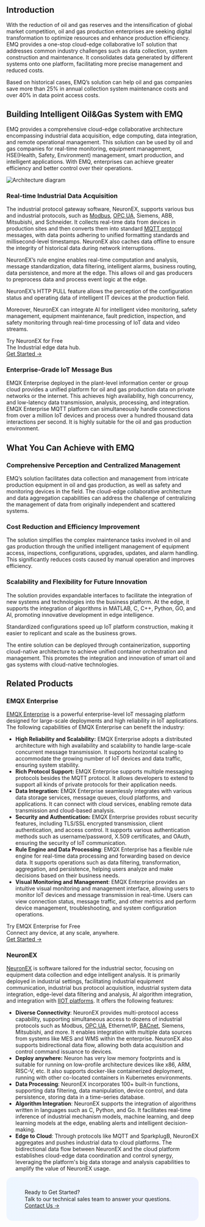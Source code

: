 ## Introduction

With the reduction of oil and gas reserves and the intensification of global market competition, oil and gas production enterprises are seeking digital transformation to optimize resources and enhance production efficiency. EMQ provides a one-stop cloud-edge collaborative IoT solution that addresses common industry challenges such as data collection, system construction and maintenance. It consolidates data generated by different systems onto one platform, facilitating more precise management and reduced costs.

Based on historical cases, EMQ’s solution can help oil and gas companies save more than 25% in annual collection system maintenance costs and over 40% in data point access costs.

## Building Intelligent Oil&Gas System with EMQ

EMQ provides a comprehensive cloud-edge collaborative architecture encompassing industrial data acquisition, edge computing, data integration, and remote operational management. This solution can be used by oil and gas companies for real-time monitoring, equipment management, HSE(Health, Safety, Environment) management, smart production, and intelligent applications. With EMQ, enterprises can achieve greater efficiency and better control over their operations.

![Architecture diagram](https://assets.emqx.com/images/a3788c3a294a9582e46a5f4d710218bf.png)

### Real-time Industrial Data Acquisition

The industrial protocol gateway software, NeuronEX, supports various bus and industrial protocols, such as [Modbus](https://www.emqx.com/en/blog/modbus-protocol-the-grandfather-of-iot-communication), [OPC UA](https://www.emqx.com/en/blog/opc-ua-protocol), Siemens, ABB, Mitsubishi, and Schneider. It collects real-time data from devices in production sites and then converts them into standard [MQTT protocol](https://www.emqx.com/en/blog/the-easiest-guide-to-getting-started-with-mqtt) messages, with data points adhering to unified formatting standards and millisecond-level timestamps. NeuronEX also caches data offline to ensure the integrity of historical data during network interruptions.

NeuronEX’s rule engine enables real-time computation and analysis, message standardization, data filtering, intelligent alarms, business routing, data persistence, and more at the edge. This allows oil and gas producers to preprocess data and process event logic at the edge. 

NeuronEX’s HTTP PULL feature allows the perception of the configuration status and operating data of intelligent IT devices at the production field.

Moreover, NeuronEX can integrate AI  for intelligent video monitoring, safety management, equipment maintenance, fault prediction, inspection, and safety monitoring through real-time processing of IoT data and video streams.

<section class="promotion">
    <div>
        Try NeuronEX for Free
             <div class="is-size-14 is-text-normal has-text-weight-normal">The Industrial edge data hub.</div>
    </div>
    <a href="https://www.emqx.com/en/try?product=neuronex" class="button is-gradient px-5">Get Started →</a>
</section>

### Enterprise-Grade IoT Message Bus

EMQX Enterprise deployed in the plant-level information center or group cloud provides a unified platform for oil and gas production data on private networks or the internet. This achieves high availability, high concurrency, and low-latency data transmission, analysis, processing, and integration. EMQX Enterprise MQTT platform can simultaneously handle connections from over a million IoT devices and process over a hundred thousand data interactions per second. It is highly suitable for the oil and gas production environment.

## What You Can Achieve with EMQ

### Comprehensive Perception and Centralized Management

EMQ’s solution facilitates data collection and management from intricate production equipment in oil and gas production, as well as safety and monitoring devices in the field. The cloud-edge collaborative architecture and data aggregation capabilities can address the challenge of centralizing the management of data from originally independent and scattered systems.

### Cost Reduction and Efficiency Improvement

The solution simplifies the complex maintenance tasks involved in oil and gas production through the unified intelligent management of equipment access, inspections, configurations, upgrades, updates, and alarm handling. This significantly reduces costs caused by manual operation and improves efficiency.

### Scalability and Flexibility for Future Innovation

The solution provides expandable interfaces to facilitate the integration of new systems and technologies into the business platform. At the edge, it supports the integration of algorithms in MATLAB, C, C++, Python, GO, and AI, promoting innovative development in edge intelligence.

Standardized configurations speed up IoT platform construction, making it easier to replicant and scale as the business grows.

The entire solution can be deployed through containerization, supporting cloud-native architecture to achieve unified container orchestration and management. This promotes the integration and innovation of smart oil and gas systems with cloud-native technologies.

## Related Products

### EMQX Enterprise

[EMQX Enterprise](https://www.emqx.com/en/products/emqx) is a powerful enterprise-level IoT messaging platform designed for large-scale deployments and high reliability in IoT applications. The following capabilities of EMQX Enterprise can benefit the industry:

- **High Reliability and Scalability:** EMQX Enterprise adopts a distributed architecture with high availability and scalability to handle large-scale concurrent message transmission. It supports horizontal scaling to accommodate the growing number of IoT devices and data traffic, ensuring system stability.
- **Rich Protocol Support:** EMQX Enterprise supports multiple messaging protocols besides the MQTT protocol. It allows developers to extend to support all kinds of private protocols for their application needs.
- **Data Integration:** EMQX Enterprise seamlessly integrates with various data storage services, message queues, cloud platforms, and applications. It can connect with cloud services, enabling remote data transmission and cloud-based analysis.
- **Security and Authentication:** EMQX Enterprise provides robust security features, including TLS/SSL encrypted transmission, client authentication, and access control. It supports various authentication methods such as username/password, X.509 certificates, and OAuth, ensuring the security of IoT communication.
- **Rule Engine and Data Processing**: EMQX Enterprise has a flexible rule engine for real-time data processing and forwarding based on device data. It supports operations such as data filtering, transformation, aggregation, and persistence, helping users analyze and make decisions based on their business needs.
- **Visual Monitoring and Management**: EMQX Enterprise provides an intuitive visual monitoring and management interface, allowing users to monitor IoT devices and message transmission in real-time. Users can view connection status, message traffic, and other metrics and perform device management, troubleshooting, and system configuration operations.

<section class="promotion">
    <div>
        Try EMQX Enterprise for Free
      <div class="is-size-14 is-text-normal has-text-weight-normal">Connect any device, at any scale, anywhere.</div>
    </div>
    <a href="https://www.emqx.com/en/try?product=enterprise" class="button is-gradient px-5">Get Started →</a>
</section>

### NeuronEX

[NeuronEX](https://www.emqx.com/en/products/neuronex) is software tailored for the industrial sector, focusing on equipment data collection and edge intelligent analysis. It is primarily deployed in industrial settings, facilitating industrial equipment communication, industrial bus protocol acquisition, industrial system data integration, edge-level data filtering and analysis, AI algorithm integration, and integration with [IIOT platforms](https://www.emqx.com/en/blog/iiot-platform-key-components-and-5-notable-solutions). It offers the following features:

- **Diverse Connectivity**: NeuronEX provides multi-protocol access capability, supporting simultaneous access to dozens of industrial protocols such as Modbus, [OPC UA](https://www.emqx.com/en/blog/opc-ua-protocol), Ethernet/IP, [BACnet](https://www.emqx.com/en/blog/bacnet-protocol-basic-concepts-structure-obejct-model-explained), Siemens, Mitsubishi, and more. It enables integration with multiple data sources from systems like MES and WMS within the enterprise. NeuronEX also supports bidirectional data flow, allowing both data acquisition and control command issuance to devices.
- **Deploy anywhere:** Neuron has very low memory footprints and is suitable for running on low-profile architecture devices like x86, ARM, RISC-V, etc. It also supports docker-like containerized deployment, running with other co-located containers in Kubernetes environments.
- **Data Processing**: NeuronEX incorporates 100+ built-in functions, supporting data filtering, data manipulation, device control, and data persistence, storing data in a time-series database.
- **Algorithm Integration**: NeuronEX supports the integration of algorithms written in languages such as C, Python, and Go. It facilitates real-time inference of industrial mechanism models, machine learning, and deep learning models at the edge, enabling alerts and intelligent decision-making.
- **Edge to Cloud**: Through protocols like MQTT and SparkplugB, NeuronEX aggregates and pushes industrial data to cloud platforms. The bidirectional data flow between NeuronEX and the cloud platform establishes cloud-edge data coordination and control synergy, leveraging the platform's big data storage and analysis capabilities to amplify the value of NeuronEX usage.


<section
  class="promotion-pdf"
  style="border-radius: 16px; background: linear-gradient(102deg, #edf6ff 1.81%, #eff2ff 97.99%); padding: 32px 48px;"
>
  <div>
    <div class="promotion-pdf__title" style="
    line-height: 1.2;
">
      Ready to Get Started?
    </div>
    <div class="promotion-pdf__desc">
      Talk to our technical sales team to answer your questions.
    </div>
    <a href="https://www.emqx.com/en/contact?product=solutions" class="button is-gradient">Contact Us →</a>
  </div>
</section>
